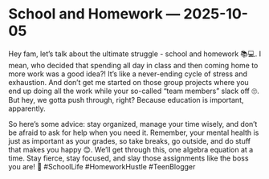 # School and Homework — 2025-10-05

Hey fam, let’s talk about the ultimate struggle - school and homework 📚💻. I mean, who decided that spending all day in class and then coming home to more work was a good idea?! It’s like a never-ending cycle of stress and exhaustion. And don’t get me started on those group projects where you end up doing all the work while your so-called “team members” slack off 🙄. But hey, we gotta push through, right? Because education is important, apparently.

So here’s some advice: stay organized, manage your time wisely, and don’t be afraid to ask for help when you need it. Remember, your mental health is just as important as your grades, so take breaks, go outside, and do stuff that makes you happy 😊. We’ll get through this, one algebra equation at a time. Stay fierce, stay focused, and slay those assignments like the boss you are! 💪 #SchoolLife #HomeworkHustle #TeenBlogger